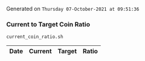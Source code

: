 Generated on `Thursday 07-October-2021 at 09:51:36`

### Current to Target Coin Ratio
`current_coin_ratio.sh`

Date|Current|Target|Ratio
---|---|---|---
